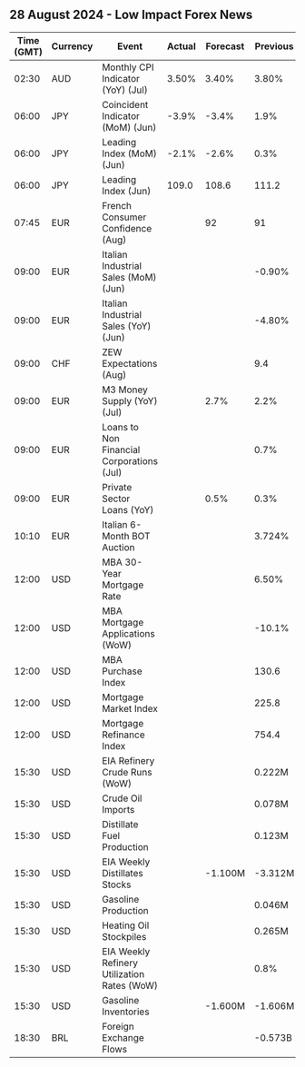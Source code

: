 ## 28 August 2024 - Low Impact Forex News

| Time (GMT) | Currency | Event | Actual | Forecast | Previous |
|------|----------|-------|--------|----------|----------|
| 02:30 | AUD | Monthly CPI Indicator (YoY) (Jul) | 3.50% | 3.40% | 3.80% |
| 06:00 | JPY | Coincident Indicator (MoM) (Jun) | -3.9% | -3.4% | 1.9% |
| 06:00 | JPY | Leading Index (MoM) (Jun) | -2.1% | -2.6% | 0.3% |
| 06:00 | JPY | Leading Index (Jun) | 109.0 | 108.6 | 111.2 |
| 07:45 | EUR | French Consumer Confidence (Aug) |  | 92 | 91 |
| 09:00 | EUR | Italian Industrial Sales (MoM) (Jun) |  |  | -0.90% |
| 09:00 | EUR | Italian Industrial Sales (YoY) (Jun) |  |  | -4.80% |
| 09:00 | CHF | ZEW Expectations (Aug) |  |  | 9.4 |
| 09:00 | EUR | M3 Money Supply (YoY) (Jul) |  | 2.7% | 2.2% |
| 09:00 | EUR | Loans to Non Financial Corporations (Jul) |  |  | 0.7% |
| 09:00 | EUR | Private Sector Loans (YoY) |  | 0.5% | 0.3% |
| 10:10 | EUR | Italian 6-Month BOT Auction |  |  | 3.724% |
| 12:00 | USD | MBA 30-Year Mortgage Rate |  |  | 6.50% |
| 12:00 | USD | MBA Mortgage Applications (WoW) |  |  | -10.1% |
| 12:00 | USD | MBA Purchase Index |  |  | 130.6 |
| 12:00 | USD | Mortgage Market Index |  |  | 225.8 |
| 12:00 | USD | Mortgage Refinance Index |  |  | 754.4 |
| 15:30 | USD | EIA Refinery Crude Runs (WoW) |  |  | 0.222M |
| 15:30 | USD | Crude Oil Imports |  |  | 0.078M |
| 15:30 | USD | Distillate Fuel Production |  |  | 0.123M |
| 15:30 | USD | EIA Weekly Distillates Stocks |  | -1.100M | -3.312M |
| 15:30 | USD | Gasoline Production |  |  | 0.046M |
| 15:30 | USD | Heating Oil Stockpiles |  |  | 0.265M |
| 15:30 | USD | EIA Weekly Refinery Utilization Rates (WoW) |  |  | 0.8% |
| 15:30 | USD | Gasoline Inventories |  | -1.600M | -1.606M |
| 18:30 | BRL | Foreign Exchange Flows |  |  | -0.573B |
